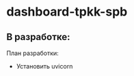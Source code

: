 dashboard-tpkk-spb
===================

В разработке:
-------------

План разработки:
* Установить uvicorn
